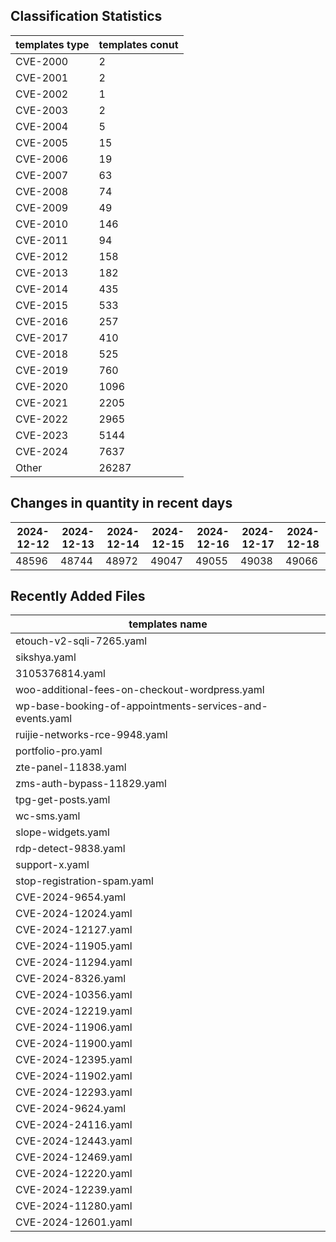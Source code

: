 ## Classification Statistics
| templates type | templates conut | 
| --- | --- |
| CVE-2000 | 2 |
| CVE-2001 | 2 |
| CVE-2002 | 1 |
| CVE-2003 | 2 |
| CVE-2004 | 5 |
| CVE-2005 | 15 |
| CVE-2006 | 19 |
| CVE-2007 | 63 |
| CVE-2008 | 74 |
| CVE-2009 | 49 |
| CVE-2010 | 146 |
| CVE-2011 | 94 |
| CVE-2012 | 158 |
| CVE-2013 | 182 |
| CVE-2014 | 435 |
| CVE-2015 | 533 |
| CVE-2016 | 257 |
| CVE-2017 | 410 |
| CVE-2018 | 525 |
| CVE-2019 | 760 |
| CVE-2020 | 1096 |
| CVE-2021 | 2205 |
| CVE-2022 | 2965 |
| CVE-2023 | 5144 |
| CVE-2024 | 7637 |
| Other | 26287 |
## Changes in quantity in recent days
|2024-12-12 | 2024-12-13 | 2024-12-14 | 2024-12-15 | 2024-12-16 | 2024-12-17 | 2024-12-18|
|--- | ------ | ------ | ------ | ------ | ------ | ---|
|48596 | 48744 | 48972 | 49047 | 49055 | 49038 | 49066|
## Recently Added Files
| templates name | 
| --- |
| etouch-v2-sqli-7265.yaml |
| sikshya.yaml |
| 3105376814.yaml |
| woo-additional-fees-on-checkout-wordpress.yaml |
| wp-base-booking-of-appointments-services-and-events.yaml |
| ruijie-networks-rce-9948.yaml |
| portfolio-pro.yaml |
| zte-panel-11838.yaml |
| zms-auth-bypass-11829.yaml |
| tpg-get-posts.yaml |
| wc-sms.yaml |
| slope-widgets.yaml |
| rdp-detect-9838.yaml |
| support-x.yaml |
| stop-registration-spam.yaml |
| CVE-2024-9654.yaml |
| CVE-2024-12024.yaml |
| CVE-2024-12127.yaml |
| CVE-2024-11905.yaml |
| CVE-2024-11294.yaml |
| CVE-2024-8326.yaml |
| CVE-2024-10356.yaml |
| CVE-2024-12219.yaml |
| CVE-2024-11906.yaml |
| CVE-2024-11900.yaml |
| CVE-2024-12395.yaml |
| CVE-2024-11902.yaml |
| CVE-2024-12293.yaml |
| CVE-2024-9624.yaml |
| CVE-2024-24116.yaml |
| CVE-2024-12443.yaml |
| CVE-2024-12469.yaml |
| CVE-2024-12220.yaml |
| CVE-2024-12239.yaml |
| CVE-2024-11280.yaml |
| CVE-2024-12601.yaml |
